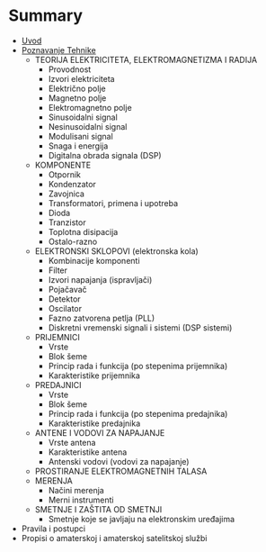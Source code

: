 # Summary

* [Uvod](README.md)
* [Poznavanje Tehnike](chapter1.md)
   * TEORIJA ELEKTRICITETA, ELEKTROMAGNETIZMA I RADIJA
       * Provodnost
       * Izvori elektriciteta
       * Električno polje
       * Magnetno polje
       * Elektromagnetno polje
       * Sinusoidalni signal
       * Nesinusoidalni signal
       * Modulisani signal
       * Snaga i energija
       * Digitalna obrada signala (DSP)
   * KOMPONENTE
       * Otpornik
       * Kondenzator
       * Zavojnica
       * Transformatori, primena i upotreba
       * Dioda
       * Tranzistor
       * Toplotna disipacija
       * Ostalo-razno
   * ELEKTRONSKI SKLOPOVI (elektronska kola)
       * Kombinacije komponenti
       * Filter
       * Izvori napajanja (ispravljači)
       * Pojačavač
       * Detektor
       * Oscilator
       * Fazno zatvorena petlja (PLL)
       * Diskretni vremenski signali i sistemi (DSP sistemi)
   * PRIJEMNICI
       * Vrste
       * Blok šeme
       * Princip rada i funkcija (po stepenima prijemnika)
       * Karakteristike prijemnika
   * PREDAJNICI
       * Vrste
       * Blok šeme
       * Princip rada i funkcija (po stepenima predajnika)
       * Karakteristike predajnika
   * ANTENE I VODOVI ZA NAPAJANJE
       * Vrste antena
       * Karakteristike antena
       * Antenski vodovi (vodovi za napajanje)
   * PROSTIRANJE ELEKTROMAGNETNIH TALASA
   * MERENJA
       * Načini merenja
       * Merni instrumenti
   * SMETNJE I ZAŠTITA OD SMETNJI
       * Smetnje koje se javljaju na elektronskim uređajima
* Pravila i postupci
* Propisi o amaterskoj i amaterskoj satelitskoj službi

